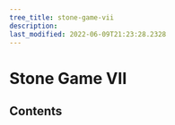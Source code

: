 ```yaml
---
tree_title: stone-game-vii
description: 
last_modified: 2022-06-09T21:23:28.2328
---
```


# Stone Game VII

## Contents
